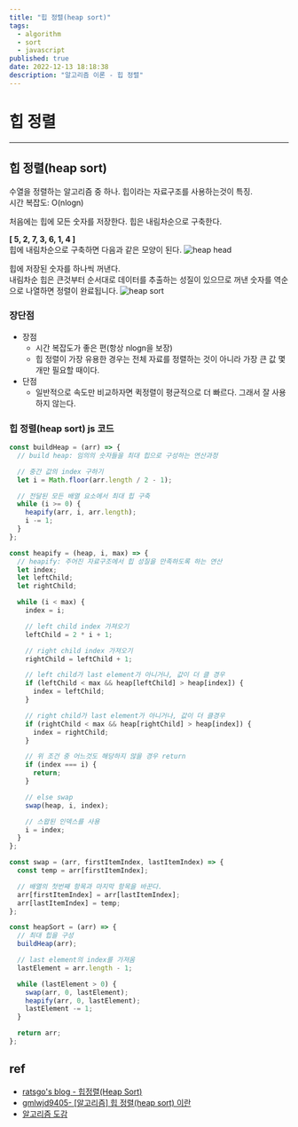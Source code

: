 ```yaml
---
title: "힙 정렬(heap sort)"
tags:
  - algorithm
  - sort
  - javascript
published: true
date: 2022-12-13 18:18:38
description: "알고리즘 이론 - 힙 정렬"
---
```


# 힙 정렬

---

## 힙 정렬(heap sort)

수열을 정렬하는 알고리즘 중 하나. 힙이라는 자료구조를 사용하는것이 특징.<br />
시간 복잡도: O(nlogn)

처음에는 힙에 모든 숫자를 저장한다. 힙은 내림차순으로 구축한다.<br />

<strong>[ 5, 2, 7, 3, 6, 1, 4 ]</strong><br />
힙에 내림차순으로 구축하면 다음과 같은 모양이 된다.
![heap head](heap_head.png)

힙에 저장된 숫자를 하나씩 꺼낸다.<br />
내림차순 힙은 큰것부터 순서대로 데이터를 추출하는 성질이 있으므로 꺼낸 숫자를 역순으로 나열하면 정렬이 완료됩니다.
![heap sort](heap_sort.png)

### 장단점

- 장점
  - 시간 복잡도가 좋은 편(항상 nlogn을 보장)
  - 힙 정렬이 가장 유용한 경우는 전체 자료를 정렬하는 것이 아니라 가장 큰 값 몇개만 필요할 때이다.
- 단점
  - 일반적으로 속도만 비교하자면 퀵정렬이 평균적으로 더 빠르다. 그래서 잘 사용하지 않는다.

### 힙 정렬(heap sort) js 코드

```javascript
const buildHeap = (arr) => {
  // build heap: 임의의 숫자들을 최대 힙으로 구성하는 연산과정

  // 중간 값의 index 구하기
  let i = Math.floor(arr.length / 2 - 1);

  // 전달된 모든 배열 요소에서 최대 힙 구축
  while (i >= 0) {
    heapify(arr, i, arr.length);
    i -= 1;
  }
};

const heapify = (heap, i, max) => {
  // heapify: 주어진 자료구조에서 힙 성질을 만족하도록 하는 연산
  let index;
  let leftChild;
  let rightChild;

  while (i < max) {
    index = i;

    // left child index 가져오기
    leftChild = 2 * i + 1;

    // right child index 가져오기
    rightChild = leftChild + 1;

    // left child가 last element가 아니거나, 값이 더 클 경우
    if (leftChild < max && heap[leftChild] > heap[index]) {
      index = leftChild;
    }

    // right child가 last element가 아니거나, 값이 더 클경우
    if (rightChild < max && heap[rightChild] > heap[index]) {
      index = rightChild;
    }

    // 위 조건 중 어느것도 해당하지 않을 경우 return
    if (index === i) {
      return;
    }

    // else swap
    swap(heap, i, index);

    // 스왑된 인덱스를 사용
    i = index;
  }
};

const swap = (arr, firstItemIndex, lastItemIndex) => {
  const temp = arr[firstItemIndex];

  // 배열의 첫번째 항목과 마지막 항목을 바꾼다.
  arr[firstItemIndex] = arr[lastItemIndex];
  arr[lastItemIndex] = temp;
};

const heapSort = (arr) => {
  // 최대 힙을 구성
  buildHeap(arr);

  // last element의 index를 가져옴
  lastElement = arr.length - 1;

  while (lastElement > 0) {
    swap(arr, 0, lastElement);
    heapify(arr, 0, lastElement);
    lastElement -= 1;
  }

  return arr;
};
```

## ref

- [ratsgo's blog - 힙정렬(Heap Sort)](https://ratsgo.github.io/data%20structure&algorithm/2017/09/27/heapsort/)
- [gmlwjd9405- [알고리즘] 힙 정렬(heap sort) 이란](https://gmlwjd9405.github.io/2018/05/10/algorithm-heap-sort.html)
- [알고리즘 도감](https://apps.apple.com/kr/app/%EC%95%8C%EA%B3%A0%EB%A6%AC%EC%A6%98-%EB%8F%84%EA%B0%90/id1047532631)
